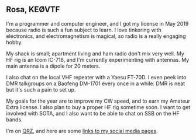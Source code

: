 ## Rosa, KEØVTF

I'm a programmer and computer engineer, and I got my license in May 2019 because radio is such a fun subject to learn.
I love tinkering with electronics, and electromagnetism is magical, so radio is a really engaging hobby.

My shack is small; apartment living and ham radio don't mix very well.
My HF rig is an Icom IC-718, and I'm currently experimenting with antennas.
My main antenna is a dipole for 20 meters.

I also chat on the local VHF repeater with a Yaesu FT-70D.
I even peek into DMR talkgroups on a Baofeng DM-1701 every once in a while.
DMR is neat but it's such a pain to set up.

My goals for the year are to improve my CW speed, and to earn my Amateur Extra license.
I also plan to buy a proper HF rig sometime soon.
I want to get involved with SOTA, and I also want to be able to chat on SSB on the HF bands.

I'm on [QRZ](https://www.qrz.com/db/KE0VTF), and here are some [links to my social media pages](https://about.me/rosa.richter).
